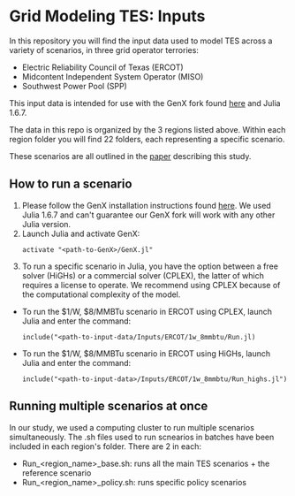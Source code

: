# Grid Modeling TES: Inputs
In this repository you will find the input data used to model TES across a variety of scenarios, in three grid operator terrories:

- Electric Reliability Council of Texas (ERCOT)
- Midcontent Independent System Operator (MISO)
- Southwest Power Pool (SPP)

This input data is intended for use with the GenX fork found [here](https://github.com/Grid-modeling-TES/GenX.jl) and Julia 1.6.7.

The data in this repo is organized by the 3 regions listed above. Within each region folder you will find 22 folders, each representing a specific scenario.

These scenarios are all outlined in the [paper]() describing this study.

## How to run a scenario
1. Please follow the GenX installation instructions found [here](https://github.com/Grid-modeling-TES/GenX.jl). We used Julia 1.6.7 and can't guarantee our GenX fork will work with any other Julia version.
2. Launch Julia and activate GenX:
   ```
   activate "<path-to-GenX>/GenX.jl"
   ```
4. To run a specific scenario in Julia, you have the option between a free solver (HiGHs) or a commercial solver (CPLEX), the latter of which requires a license to operate. We recommend using CPLEX because of the computational complexity of the model.
  - To run the $1/W, $8/MMBTu scenario in ERCOT using CPLEX, launch Julia and enter the command:
    ```
    include("<path-to-input-data/Inputs/ERCOT/1w_8mmbtu/Run.jl)
    ```
  - To run the $1/W, $8/MMBTu scenario in ERCOT using HiGHs, launch Julia and enter the command:
    ```
    include("<path-to-input-data>/Inputs/ERCOT/1w_8mmbtu/Run_highs.jl")
    ```

## Running multiple scenarios at once
In our study, we used a computing cluster to run multiple scenarios simultaneously. The .sh files used to run scnearios in batches have been included in each region's folder. There are 2 in each:
- Run_<region_name>_base.sh: runs all the main TES scenarios + the reference scenario
- Run_<region_name>_policy.sh: runs specific policy scenarios
